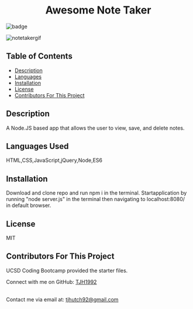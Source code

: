  <h1 align='center'>Awesome Note Taker</h1>

  ![badge](https://img.shields.io/badge/license-MIT-brightgreen)<br/>

  ![notetakergif](https://user-images.githubusercontent.com/70725231/102706105-f96f6000-4243-11eb-91f5-239e075fd72e.gif)

  ## Table of Contents
  - [Description](#projectDescription)
  - [Languages](#projectLanguages)
  - [Installation](#projectInstallation)
  - [License](#projectLicense)
  - [Contributors For This Project](#projectContributors)

  ## Description
  A Node.JS based app that allows the user to view, save, and delete notes.

  ## Languages Used
  HTML,CSS,JavaScript,jQuery,Node,ES6

  ## Installation
  Download and clone repo and run npm i in the terminal. Startapplication by running "node server.js" in the terminal then navigating to localhost:8080/ in default browser.

  ## License
  MIT

  ## Contributors For This Project
  UCSD Coding Bootcamp provided the starter files.

  Connect with me on GitHub: [TJH1992](https://github.com/TJH1992)<br />
  <br />

  Contact me via email at: tjhutch92@gmail.com<br />
  <br />
